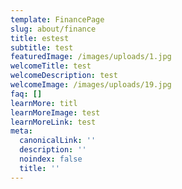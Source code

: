```yaml
---
template: FinancePage
slug: about/finance
title: estest
subtitle: test
featuredImage: /images/uploads/1.jpg
welcomeTitle: test
welcomeDescription: test
welcomeImage: /images/uploads/19.jpg
faq: []
learnMore: titl
learnMoreImage: test
learnMoreLink: test
meta:
  canonicalLink: ''
  description: ''
  noindex: false
  title: ''
---
```


